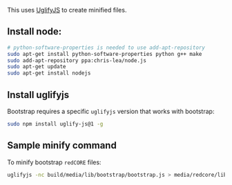 This uses [UglifyJS](https://github.com/mishoo/UglifyJS) to create minified files.  

## Install node:

```bash
# python-software-properties is needed to use add-apt-repository
sudo apt-get install python-software-properties python g++ make
sudo add-apt-repository ppa:chris-lea/node.js
sudo apt-get update
sudo apt-get install nodejs
```

## Install uglifyjs

Bootstrap requires a specific `uglifyjs` version that works with bootstrap:

```bash
sudo npm install uglify-js@1 -g
```

## Sample minify command

To minify bootstrap `redCORE` files:

```bash
uglifyjs -nc build/media/lib/bootstrap/bootstrap.js > media/redcore/lib/bootstrap/bootstrap.min.js
```